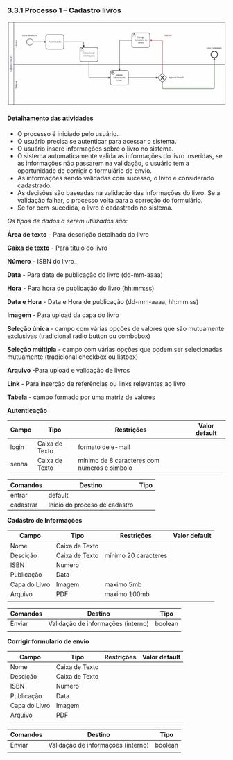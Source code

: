 ### 3.3.1 Processo 1 – Cadastro livros


![Exemplo de um Modelo BPMN do PROCESSO 1](images/processo1.png "Modelo BPMN do Processo 1.")

#### Detalhamento das atividades

- O processo é iniciado pelo usuário.
- O usuário precisa se autenticar para acessar o sistema.
- O usuário insere informações sobre o livro no sistema. 
- O sistema automaticamente valida as informações do livro inseridas, se as informações não passarem na validação, o usuário tem a oportunidade de corrigir o formulário de envio. 
- As informações sendo validadas com sucesso, o livro é considerado cadastrado. 
- As decisões são baseadas na validação das informações do livro. Se a validação falhar, o processo volta para a correção do formulário. 
- Se for bem-sucedida, o livro é cadastrado no sistema.

_Os tipos de dados a serem utilizados são:_

 **Área de texto** - Para descrição detalhada do livro

 **Caixa de texto** - Para título do livro

 **Número** - ISBN do livro_

 **Data** - Para data de publicação do livro (dd-mm-aaaa)

 **Hora** - Para hora de publicação do livro (hh:mm:ss)

 **Data e Hora** - Data e Hora de publicação (dd-mm-aaaa, hh:mm:ss)

 **Imagem** - Para upload da capa do livro

 **Seleção única** - campo com várias opções de valores que são mutuamente exclusivas (tradicional radio button ou combobox)

 **Seleção múltipla** - campo com várias opções que podem ser selecionadas mutuamente (tradicional checkbox ou listbox)

 **Arquivo** -Para upload e validação de livros

 **Link** - Para inserção de referências ou links relevantes ao livro

 **Tabela** - campo formado por uma matriz de valores


**Autenticação**

| **Campo** | **Tipo**       | **Restrições**                               | **Valor default** |
| --------- | -------------- | -------------------------------------------- | ----------------- |
| login     | Caixa de Texto | formato de e-mail                            |                   |
| senha     | Caixa de Texto | mínimo de 8 caracteres com numeros e simbolo |                   |

| **Comandos** | **Destino**                   | **Tipo** |
| ------------ | ----------------------------- | -------- |
| entrar       | default                       |          |
| cadastrar    | Início do proceso de cadastro |          |


**Cadastro de Informações**

| **Campo**     | **Tipo**       | **Restrições**       | **Valor default** |
| ------------- | -------------- | -------------------- | ----------------- |
| Nome          | Caixa de Texto |                      |                   |
| Descição      | Caixa de Texto | mínimo 20 caracteres |                   |
| ISBN          | Numero         |                      |                   |
| Publicação    | Data           |                      |                   |
| Capa do Livro | Imagem         | maximo 5mb           |                   |
| Arquivo       | PDF            | maximo 100mb         |                   |
|               |                |                      |                   |

| **Comandos** | **Destino**                        | **Tipo** |
| ------------ | ---------------------------------- | -------- |
| Enviar       | Validação de informações (interno) | boolean  |
|              |                                    |          |

**Corrigir formulario de envio**

| **Campo**     | **Tipo**       | **Restrições** | **Valor default** |
| ------------- | -------------- | -------------- | ----------------- |
| Nome          | Caixa de Texto |                |                   |
| Descição      | Caixa de Texto |                |                   |
| ISBN          | Numero         |                |                   |
| Publicação    | Data           |                |                   |
| Capa do Livro | Imagem         |                |                   |
| Arquivo       | PDF            |                |                   |
|               |                |                |                   |

| **Comandos** | **Destino**                        | **Tipo** |
| ------------ | ---------------------------------- | -------- |
| Enviar       | Validação de informações (interno) | boolean  |
|              |                                    |          |
